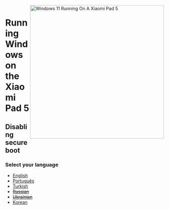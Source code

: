 ﻿<img align="right" src="https://raw.githubusercontent.com/erdilS/Port-Windows-11-Xiaomi-Pad-5/main/nabu.png" width="425" alt="Windows 11 Running On A Xiaomi Pad 5">

# Running Windows on the Xiaomi Pad 5

## Disabling secureboot

### Select your language

- [English](English/disable-secureboot-en.md)
- [Português](Portuguese/disable-secureboot-pt.md)
- [Turkish](Turkish/disable-secureboot-tr.md)
- ~~[Russian](Russian/disable-secureboot-ru.md)~~
- ~~[Ukrainian](Ukrainian/disable-secureboot-uk.md)~~
- [Korean](Korean/disable-secureboot-ko.md)








